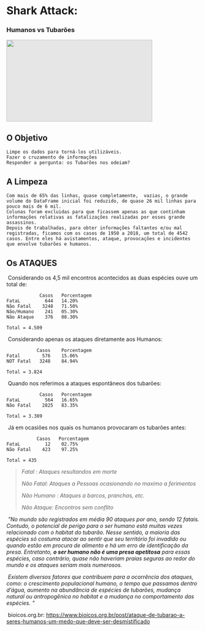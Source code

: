 # Shark Attack:
### Humanos vs Tubarões

<img style="-webkit-user-select: none;margin: auto;cursor: zoom-in;background-color: hsl(0, 0%, 90%);transition: background-color 300ms;" src="https://i.ytimg.com/vi/MRNfasdZqV4/maxresdefault.jpg" width="380" height="213">


## O Objetivo

    Limpe os dados para torná-los utilizáveis.
    Fazer o cruzamento de informações
    Responder a pergunta: os Tubarões nos odeiam?

## A Limpeza

    Com mais de 65% das linhas, quase completamente,  vazias, o grande volume do DataFrame inicial foi reduzido, de quase 26 mil linhas para pouco mais de 6 mil.
    Colunas foram excluidas para que ficassem apenas as que continham informações relativas as fatalizações realizadas por esses grande assassinos.
    Depois de trabalhadas, para obter informações faltantes e/ou mal registradas, ficamos com os casos de 1950 a 2018, um total de 4542 casos. Entre eles há avistamentos, ataque, provocações e incidentes que envolve tubarões e humanos.

## Os ATAQUES

​	Considerando os 4,5 mil encontros acontecidos as duas espécies ouve um total de:

```
			Casos   Porcentagem
FataL         644	14.20%
Não Fatal    3248	71.50%
Não/Humano    241	05.30%
Não Ataque    376	08.30%

Total = 4.509
```

​	Considerando apenas os ataques diretamente aos Humanos:

			   Casos	Porcentagem
	Fatal		 576	15.06%
	NOT Fatal	3248	84.94%
	
	Total = 3.824
​	Quando nos referimos a ataques espontâneos dos tubarões:

```
			Casos   Porcentagem
FataL         564	16.65%
Não Fatal    2825	83.35%

Total = 3.389
```

​	Já em ocasiões nos quais os humanos provocaram os tubarões antes:

 			   Casos   Porcentagem
 	FataL         12	02.75%
 	Não Fatal    423	97.25%
 	
 	Total = 435
> *Fatal : Ataques resultandos em morte* 
>
> *Não Fatal: Ataques a Pessoas ocasionando no maximo a ferimentos*
>
> *Não Humano : Ataques a barcos, pranchas, etc.*
>
> *Não Ataque: Encontros sem conflito*



​									*"No mundo são registrados em média 90 ataques por ano, sendo 12 fatais. Contudo, o 						potencial de 		perigo para o ser humano está muitas vezes relacionado com o habitat do 						tubarão. Nesse sentido, a 		maioria das espécies só costuma atacar ao sentir que seu 						território foi invadido ou quando estão em 		procura de alimento e há um erro de 						identificação da presa. Entretanto, **o ser humano não é uma 		presa apetitosa** para 						essas espécies, caso contrário, quase não haveriam praias seguras ao redor 		do mundo e 						os ataques seriam mais numerosos.*

​									*Existem diversos fatores que contribuem para a ocorrência dos ataques, como: o 						crescimento populacional humano, o tempo que passamos dentro d’água, aumento na 						abundância de espécies de tubarões, mudança natural ou antropogênica no habitat e a 						mudança no comportamento das espécies. "*

​	bioicos.org.br:	https://www.bioicos.org.br/post/ataque-de-tubarao-a-seres-humanos-um-medo-que-deve-ser-desmistificado 

​		
